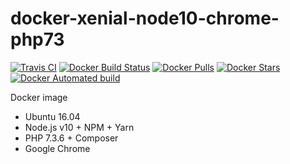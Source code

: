 # docker-xenial-node10-chrome-php73

[![Travis CI](https://api.travis-ci.org/vintagesucks/docker-xenial-node10-chrome-php73.svg?branch=master)](https://travis-ci.org/vintagesucks/docker-xenial-node10-chrome-php73) [![Docker Build Status](https://img.shields.io/docker/build/vintagesucks/docker-xenial-node10-chrome-php73.svg)](https://hub.docker.com/r/vintagesucks/docker-xenial-node10-chrome-php73/) [![Docker Pulls](https://img.shields.io/docker/pulls/vintagesucks/docker-xenial-node10-chrome-php73.svg)](https://hub.docker.com/r/vintagesucks/docker-xenial-node10-chrome-php73/) [![Docker Stars](https://img.shields.io/docker/stars/vintagesucks/docker-xenial-node10-chrome-php73.svg)](https://hub.docker.com/r/vintagesucks/docker-xenial-node10-chrome-php73/) [![Docker Automated build](https://img.shields.io/docker/automated/vintagesucks/docker-xenial-node10-chrome-php73.svg)](https://hub.docker.com/r/vintagesucks/docker-xenial-node10-chrome-php73/)

Docker image
* Ubuntu 16.04
* Node.js v10 + NPM + Yarn
* PHP 7.3.6 + Composer
* Google Chrome
